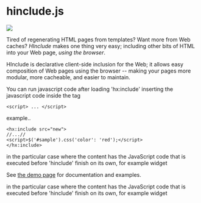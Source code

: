 # hinclude.js

<a href="http://travis-ci.org/mnot/hinclude"><img src="https://secure.travis-ci.org/mnot/hinclude.png?branch=master"></a>

Tired of regenerating HTML pages from templates? Want more from Web caches?
*HInclude* makes one thing very easy; including other bits of HTML into your
Web page, _using the browser_.

HInclude is declarative client-side inclusion for the Web; it allows easy
composition of Web pages using the browser -- making your pages more modular,
more cacheable, and easier to maintain. 

You can run javascript code after loading 'hx:include' inserting the
javascript code inside the tag

	<script> ... </script>

example..

	<hx:include src="new">
  	//...//
  	<script>$('#sample').css('color': 'red');</script>
	</hx:include>

		
in the particular case where the content has the JavaScript code that is 
executed before 'hinclude' finish on its own, for example widget

See [the demo page](http://mnot.github.com/hinclude/) for documentation and
examples.

in the particular case where the content has the JavaScript code that is executed before 'hinclude' finish on its own, for example widget
